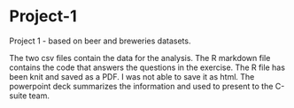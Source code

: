 # Project-1
Project 1 - based on beer and breweries datasets.

The two csv files contain the data for the analysis.
The R markdown file contains the code that answers the questions in the exercise.
The R file has been knit and saved as a PDF. I was not able to save it as html.
The powerpoint deck summarizes the information and used to present to the C-suite team.

